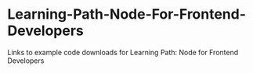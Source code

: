# Learning-Path-Node-For-Frontend-Developers
Links to example code downloads for  Learning Path: Node for Frontend Developers
